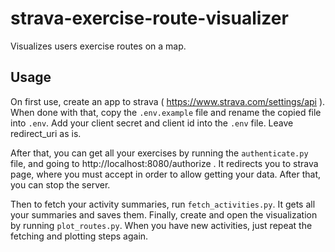 # strava-exercise-route-visualizer
Visualizes users exercise routes on a map.

## Usage
On first use, create an app to strava ( https://www.strava.com/settings/api ).
When done with that, copy the `.env.example` file and rename the copied file into `.env`. Add your client secret and client id into the `.env` file. Leave redirect_uri as is.

After that, you can get all your exercises by running the `authenticate.py` file, and going to http://localhost:8080/authorize . It redirects you to strava page, where you must accept in order to allow getting your data. After that, you can stop the server.

Then to fetch your activity summaries, run `fetch_activities.py`. It gets all your summaries and saves them. Finally, create and open the visualization by running `plot_routes.py`. When you have new activities, just repeat the fetching and plotting steps again.

